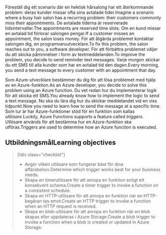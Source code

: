 <span data-ttu-id="aec70-101">Föreställ dig ett scenario där en hektisk hårsalong har ett återkommande problem: deras kunder missar ofta sina avtalade tider.</span><span class="sxs-lookup"><span data-stu-id="aec70-101">Imagine a scenario where a busy hair salon has a recurring problem: their customers commonly miss their appointments.</span></span> <span data-ttu-id="aec70-102">De avtalade tiderna är reserverade tidsintervaller.</span><span class="sxs-lookup"><span data-stu-id="aec70-102">The appointments are reserved time slots.</span></span> <span data-ttu-id="aec70-103">Om en kund missar en avtalad tid förlorar salongen pengar.</span><span class="sxs-lookup"><span data-stu-id="aec70-103">If a customer misses an appointment, the salon loses money.</span></span> <span data-ttu-id="aec70-104">För att åtgärda problemet kontaktar salongen dig, en programvaruutvecklare.</span><span class="sxs-lookup"><span data-stu-id="aec70-104">To fix this problem, the salon reaches out to you, a software developer.</span></span> <span data-ttu-id="aec70-105">För att förbättra problemet väljer du att skicka påminnelser i form av textmeddelanden.</span><span class="sxs-lookup"><span data-stu-id="aec70-105">To improve the problem, you decide to send reminder text messages.</span></span> <span data-ttu-id="aec70-106">Varje morgon skickar du ett SMS till alla kunder som har en avtalad tid den dagen.</span><span class="sxs-lookup"><span data-stu-id="aec70-106">Every morning, you send a text message to every customer with an appointment that day.</span></span>

<span data-ttu-id="aec70-107">Som Azure-utvecklare bestämmer du dig för att lösa problemet med hjälp av en Azure-funktion.</span><span class="sxs-lookup"><span data-stu-id="aec70-107">As an Azure developer, you decide to solve this problem using an Azure function.</span></span> <span data-ttu-id="aec70-108">Du vet redan hur du implementerar logik för att skicka ett SMS.</span><span class="sxs-lookup"><span data-stu-id="aec70-108">You already know how to implement the logic to send a text message.</span></span> <span data-ttu-id="aec70-109">Nu ska du lära dig hur du skickar meddelandet vid en viss tidpunkt.</span><span class="sxs-lookup"><span data-stu-id="aec70-109">Now you need to learn how to send the message at a specific time.</span></span> <span data-ttu-id="aec70-110">Som tur är har Azure-funktioner stöd för en funktion som kallas _utlösare_.</span><span class="sxs-lookup"><span data-stu-id="aec70-110">Luckily, Azure Functions supports a feature called _triggers_.</span></span> <span data-ttu-id="aec70-111">Utlösare används för att bestämma hur en Azure-funktion ska utföras.</span><span class="sxs-lookup"><span data-stu-id="aec70-111">Triggers are used to determine how an Azure function is executed.</span></span>

## <a name="learning-objectives"></a><span data-ttu-id="aec70-112">Utbildningsmål</span><span class="sxs-lookup"><span data-stu-id="aec70-112">Learning objectives</span></span>
> [!div class="checklist"]
> * <span data-ttu-id="aec70-113">Avgör vilken utlösare som fungerar bäst för dina affärsbehov.</span><span class="sxs-lookup"><span data-stu-id="aec70-113">Determine which trigger works best for your business needs.</span></span>
> * <span data-ttu-id="aec70-114">Skapa en timerutlösare för att anropa en funktion enligt ett konsekvent schema.</span><span class="sxs-lookup"><span data-stu-id="aec70-114">Create a timer trigger to invoke a function on a consistent schedule.</span></span>
> * <span data-ttu-id="aec70-115">Skapa en HTTP-utlösare för att anropa en funktion när en HTTP-begäran tas emot.</span><span class="sxs-lookup"><span data-stu-id="aec70-115">Create an HTTP trigger to invoke a function when an HTTP request is received.</span></span>
> * <span data-ttu-id="aec70-116">Skapa en blob-utlösare för att anropa en funktion när en blob skapas eller uppdateras i Azure Storage.</span><span class="sxs-lookup"><span data-stu-id="aec70-116">Create a blob trigger to invoke a function when a blob is created or updated in Azure Storage.</span></span>
